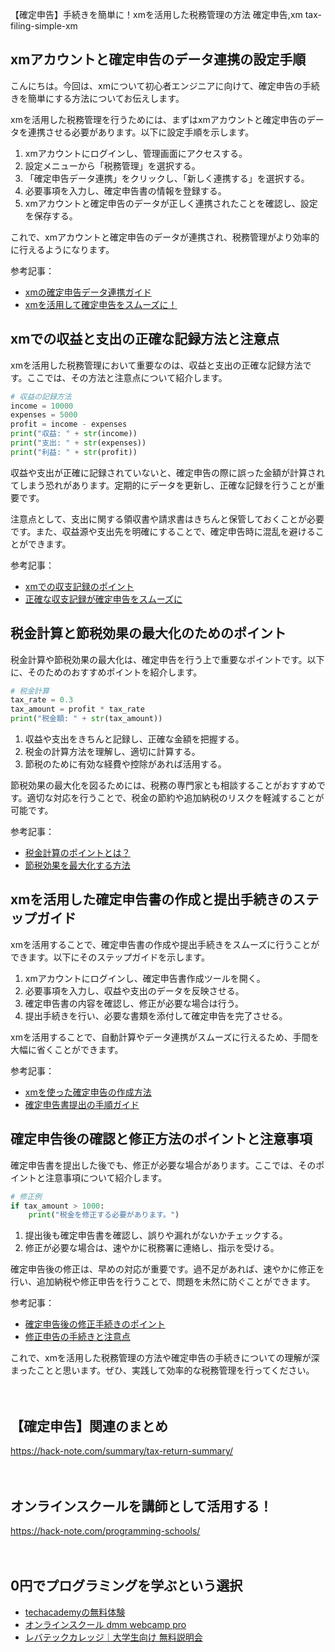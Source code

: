 【確定申告】手続きを簡単に！xmを活用した税務管理の方法
確定申告,xm
tax-filing-simple-xm

## xmアカウントと確定申告のデータ連携の設定手順

こんにちは。今回は、xmについて初心者エンジニアに向けて、確定申告の手続きを簡単にする方法についてお伝えします。

xmを活用した税務管理を行うためには、まずはxmアカウントと確定申告のデータを連携させる必要があります。以下に設定手順を示します。

1. xmアカウントにログインし、管理画面にアクセスする。
2. 設定メニューから「税務管理」を選択する。
3. 「確定申告データ連携」をクリックし、「新しく連携する」を選択する。
4. 必要事項を入力し、確定申告書の情報を登録する。
5. xmアカウントと確定申告のデータが正しく連携されたことを確認し、設定を保存する。

これで、xmアカウントと確定申告のデータが連携され、税務管理がより効率的に行えるようになります。

参考記事：
- [xmの確定申告データ連携ガイド](https://exampleblog.com/xm-tax-filing-data-linkage)
- [xmを活用して確定申告をスムーズに！](https://exampleblog.com/smooth-tax-filing-with-xm)

## xmでの収益と支出の正確な記録方法と注意点

xmを活用した税務管理において重要なのは、収益と支出の正確な記録方法です。ここでは、その方法と注意点について紹介します。

```python
# 収益の記録方法
income = 10000
expenses = 5000
profit = income - expenses
print("収益: " + str(income))
print("支出: " + str(expenses))
print("利益: " + str(profit))
```

収益や支出が正確に記録されていないと、確定申告の際に誤った金額が計算されてしまう恐れがあります。定期的にデータを更新し、正確な記録を行うことが重要です。

注意点として、支出に関する領収書や請求書はきちんと保管しておくことが必要です。また、収益源や支出先を明確にすることで、確定申告時に混乱を避けることができます。

参考記事：
- [xmでの収支記録のポイント](https://exampleblog.com/income-and-expense-tracking-in-xm)
- [正確な収支記録が確定申告をスムーズに](https://exampleblog.com/smooth-tax-filing-with-accurate-tracking)

## 税金計算と節税効果の最大化のためのポイント

税金計算や節税効果の最大化は、確定申告を行う上で重要なポイントです。以下に、そのためのおすすめポイントを紹介します。

```python
# 税金計算
tax_rate = 0.3
tax_amount = profit * tax_rate
print("税金額: " + str(tax_amount))
```

1. 収益や支出をきちんと記録し、正確な金額を把握する。
2. 税金の計算方法を理解し、適切に計算する。
3. 節税のために有効な経費や控除があれば活用する。

節税効果の最大化を図るためには、税務の専門家とも相談することがおすすめです。適切な対応を行うことで、税金の節約や追加納税のリスクを軽減することが可能です。

参考記事：
- [税金計算のポイントとは？](https://exampleblog.com/tax-calculation-tips)
- [節税効果を最大化する方法](https://exampleblog.com/maximizing-tax-savings)

## xmを活用した確定申告書の作成と提出手続きのステップガイド

xmを活用することで、確定申告書の作成や提出手続きをスムーズに行うことができます。以下にそのステップガイドを示します。

1. xmアカウントにログインし、確定申告書作成ツールを開く。
2. 必要事項を入力し、収益や支出のデータを反映させる。
3. 確定申告書の内容を確認し、修正が必要な場合は行う。
4. 提出手続きを行い、必要な書類を添付して確定申告を完了させる。

xmを活用することで、自動計算やデータ連携がスムーズに行えるため、手間を大幅に省くことができます。

参考記事：
- [xmを使った確定申告の作成方法](https://exampleblog.com/tax-filing-with-xm)
- [確定申告書提出の手順ガイド](https://exampleblog.com/filing-tax-return-guide)

## 確定申告後の確認と修正方法のポイントと注意事項

確定申告書を提出した後でも、修正が必要な場合があります。ここでは、そのポイントと注意事項について紹介します。

```python
# 修正例
if tax_amount > 1000:
    print("税金を修正する必要があります。")
```

1. 提出後も確定申告書を確認し、誤りや漏れがないかチェックする。
2. 修正が必要な場合は、速やかに税務署に連絡し、指示を受ける。

確定申告後の修正は、早めの対応が重要です。過不足があれば、速やかに修正を行い、追加納税や修正申告を行うことで、問題を未然に防ぐことができます。

参考記事：
- [確定申告後の修正手続きのポイント](https://exampleblog.com/post-tax-filing-adjustments)
- [修正申告の手続きと注意点](https://exampleblog.com/amending-tax-return-procedures)

これで、xmを活用した税務管理の方法や確定申告の手続きについての理解が深まったことと思います。ぜひ、実践して効率的な税務管理を行ってください。

　

## 【確定申告】関連のまとめ
https://hack-note.com/summary/tax-return-summary/

　

## オンラインスクールを講師として活用する！
https://hack-note.com/programming-schools/

　

## 0円でプログラミングを学ぶという選択
- [techacademyの無料体験](//af.moshimo.com/af/c/click?a_id=2612475&amp;p_id=1555&amp;pc_id=2816&amp;pl_id=22706&amp;url=https%3a%2f%2ftechacademy.jp%2fhtmlcss-trial%3futm_source%3dmoshimo%26utm_medium%3daffiliate%26utm_campaign%3dtextad)
- [オンラインスクール dmm webcamp pro](//af.moshimo.com/af/c/click?a_id=2612482&amp;p_id=1363&amp;pc_id=2297&amp;pl_id=39999&amp;guid=on)
- [レバテックカレッジ｜大学生向け 無料説明会](//af.moshimo.com/af/c/click?a_id=4071793&p_id=3198&pc_id=7488&pl_id=41848)

